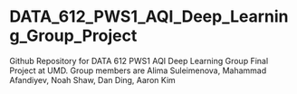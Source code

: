 # DATA_612_PWS1_AQI_Deep_Learning_Group_Project
Github Repository for DATA 612 PWS1 AQI Deep Learning Group Final Project at UMD. 
Group members are Alima Suleimenova, Mahammad Afandiyev, Noah Shaw, Dan Ding, Aaron Kim
